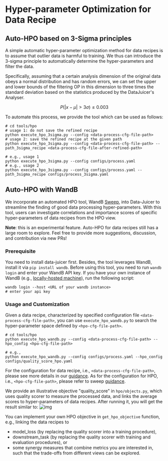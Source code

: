 # Hyper-parameter Optimization for Data Recipe

## Auto-HPO based on 3-Sigma principles
A simple automatic hyper-parameter optimization method for data recipes is to assume that outlier data is harmful to training. 
We thus can introduce the 3-sigma principle to automatically determine the hyper-parameters and filter the data. 

Specifically, assuming that a certain analysis dimension of the original data obeys a normal distribution and has random errors, we can set the upper and lower bounds of the filtering OP in this dimension to three times the standard deviation based on the statistics produced by the DataJuicer's Analyser.

$$P(|x-\mu| > 3\sigma) \leq 0.003$$

To automate this process, we provide the tool which can be used as follows:
```shell
# cd tools/hpo
# usage 1: do not save the refined recipe 
python execute_hpo_3sigma.py --config <data-process-cfg-file-path> 
# usage 2: save the refined recipe at the given path
python execute_hpo_3sigma.py --config <data-process-cfg-file-path> --path_3sigma_recipe <data-process-cfg-file-after-refined-path> 

# e.g., usage 1
python execute_hpo_3sigma.py --config configs/process.yaml 
# e.g., usage 2
python execute_hpo_3sigma.py --config configs/process.yaml --path_3sigma_recipe configs/process_3sigma.yaml 
```

## Auto-HPO with WandB

We incorporate an automated HPO tool, WandB [Sweep](https://docs.wandb.ai/guides/sweeps), into Data-Juicer to streamline the finding of good data processing hyper-parameters.
With this tool, users can investigate correlations and importance scores of
specific hyper-parameters of data recipes from the HPO view.

**Note**: this is an experimental feature. Auto-HPO for data recipes still has
a large room to explore. Feel free to provide more suggestions, discussion,
and contribution via new PRs!


### Prerequisite
You need to install data-juicer first.
Besides, the tool leverages WandB, install it via `pip install wandb`.
Before using this tool, you need to run
```wandb login``` and enter your WandB
API key.
If you have your own instance of WandB (e.g., [locally-hosted machine](https://docs.wandb.ai/guides/hosting/)), run the following script:

```shell
wandb login --host <URL of your wandb instance>
# enter your api key
```



### Usage and Customization

Given a data recipe, characterized by specified configuration file
`<data-process-cfg-file-path>`, you can use `execute_hpo_wandb.py` to search the
hyper-parameter space defined by `<hpo-cfg-file-path>`.
```shell
# cd tools/hpo
python execute_hpo_wandb.py --config <data-process-cfg-file-path> --hpo_config <hpo-cfg-file-path>

# e.g.,
python execute_hpo_wandb.py --config configs/process.yaml --hpo_config configs/quality_score_hpo.yaml
```

For the configuration for data recipe, i.e., `<data-process-cfg-file-path>`,
please see more details in our [guidance](https://github.com/alibaba/data-juicer#build-up-config-files). As for the configuration 
for HPO, i.e., `<hpo-cfg-file-path>`, please refer to sweep [guidance](https://docs.wandb.ai/guides/sweeps/define-sweep-configuration).

We provide an illustrative objective "quality_score" in `hpo/objects.py`,
which uses quality scorer to measure the processed data, and links the average scores to hyper-parameters of data recipes.
After running it, you will get the result similar to: ![img](https://img.alicdn.com/imgextra/i2/O1CN017fT4Al1bVldeuCmiI_!!6000000003471-2-tps-2506-1710.png)


You can implement your own HPO objective in `get_hpo_objective` function, e.g., linking the data
recipes to
- model_loss (by replacing the quality scorer into a training procedure),
- downstream_task (by replacing the quality scorer with training and evaluation procedures), or
- some synergy measures that combine metrics you are interested in, such that the trade-offs from different views can be explored.
